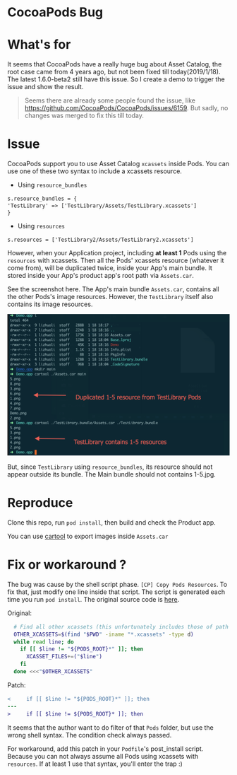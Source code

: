 # CocoaPods Bug


# What's for

It seems that CocoaPods have a really huge bug about Asset Catalog, the root case came from 4 years ago, but not been fixed till today(2019/1/18). The latest 1.6.0-beta2 still have this issue. So I create a demo to trigger the issue and show the result.

> Seems there are already some people found the issue, like https://github.com/CocoaPods/CocoaPods/issues/6159. But sadly, no changes was merged to fix this till today.

# Issue

CocoaPods support you to use Asset Catalog `xcassets` inside Pods. You can use one of these two syntax to include a xcassets resource.

+ Using `resource_bundles`

```
s.resource_bundles = {
'TestLibrary' => ['TestLibrary/Assets/TestLibrary.xcassets']
}
```

+ Using `resources`

```
s.resources = ['TestLibrary2/Assets/TestLibrary2.xcassets']
```

However, when your Application project, including **at least 1** Pods using the `resources` with xcassets. Then all the Pods' xcassets resource (whatever it come from), will be duplicated twice, inside your App's main bundle. It stored inside your App's product app's root path via `Assets.car`.

See the screenshot here. The App's main bundle `Assets.car`, contains all the other Pods's image resources. However, the `TestLibrary` itself also contains its image resources.

![](./Bug.png)

But, since `TestLibrary` using `resource_bundles`, its resource should not appear outside its bundle. The Main bundle should not contains 1-5.jpg.

# Reproduce

Clone this repo, run `pod install`, then build and check the Product app.

You can use [cartool](https://github.com/steventroughtonsmith/cartool) to export images inside `Assets.car`

# Fix or workaround ?

The bug was cause by the shell script phase. `[CP] Copy Pods Resources`. To fix that, just modify one line inside that script. The script is generated each time you run `pod install`. The original source code is [here](https://github.com/CocoaPods/CocoaPods/blob/master/lib/cocoapods/generator/copy_resources_script.rb).

Original:

```bash
  # Find all other xcassets (this unfortunately includes those of path pods and other targets).
  OTHER_XCASSETS=$(find "$PWD" -iname "*.xcassets" -type d)
  while read line; do
    if [[ $line != "${PODS_ROOT}*" ]]; then
      XCASSET_FILES+=("$line")
    fi
  done <<<"$OTHER_XCASSETS"
```

Patch:

```diff
<     if [[ $line != "${PODS_ROOT}*" ]]; then
---
>     if [[ $line != ${PODS_ROOT}* ]]; then
```

It seems that the author want to do filter of that `Pods` folder, but use the wrong shell syntax. The condition check always passed.

For workaround, add this patch in your `Podfile`'s post_install script. Because you can not always assume all Pods using xcassets with `resources`. If at least 1 use that syntax, you'll enter the trap :)


